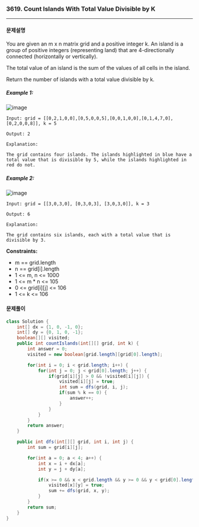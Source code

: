 ### 3619. Count Islands With Total Value Divisible by K

---

#### 문제설명

You are given an m x n matrix grid and a positive integer k. An island is a group of positive integers (representing land) that are 4-directionally connected (horizontally or vertically).

The total value of an island is the sum of the values of all cells in the island.

Return the number of islands with a total value divisible by k.

##### Example 1:

![image](https://assets.leetcode.com/uploads/2025/03/06/example1griddrawio-1.png)

```
Input: grid = [[0,2,1,0,0],[0,5,0,0,5],[0,0,1,0,0],[0,1,4,7,0],[0,2,0,0,8]], k = 5

Output: 2

Explanation:

The grid contains four islands. The islands highlighted in blue have a total value that is divisible by 5, while the islands highlighted in red do not.
```

##### Example 2:

![image](https://assets.leetcode.com/uploads/2025/03/06/example2griddrawio.png)
```
Input: grid = [[3,0,3,0], [0,3,0,3], [3,0,3,0]], k = 3

Output: 6

Explanation:

The grid contains six islands, each with a total value that is divisible by 3.
```


**Constraints:**

- m == grid.length
- n == grid[i].length
- 1 <= m, n <= 1000
- 1 <= m * n <= 105
- 0 <= grid[i][j] <= 106
- 1 <= k <= 106

#### 문제풀이

```java
class Solution {
    int[] dx = {1, 0, -1, 0};
    int[] dy = {0, 1, 0, -1};
    boolean[][] visited;
    public int countIslands(int[][] grid, int k) {
        int answer = 0;
        visited = new boolean[grid.length][grid[0].length];

        for(int i = 0; i < grid.length; i++) {
            for(int j = 0; j < grid[0].length; j++) {
                if(grid[i][j] > 0 && !visited[i][j]) {
                    visited[i][j] = true;
                    int sum = dfs(grid, i, j);
                    if(sum % k == 0) {
                        answer++;
                    }
                }
            }
        }
        return answer;
    }

    public int dfs(int[][] grid, int i, int j) {
        int sum = grid[i][j];

        for(int a = 0; a < 4; a++) {
            int x = i + dx[a];
            int y = j + dy[a];

            if(x >= 0 && x < grid.length && y >= 0 && y < grid[0].length && grid[x][y] > 0 && !visited[x][y]) {
                visited[x][y] = true;
                sum += dfs(grid, x, y);
            }
        }
        return sum;
    }
}
```

